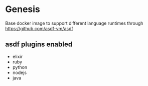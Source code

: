 # Genesis

Base docker image to support different language runtimes through https://github.com/asdf-vm/asdf

## asdf plugins enabled

- elixir
- ruby
- python
- nodejs
- java

